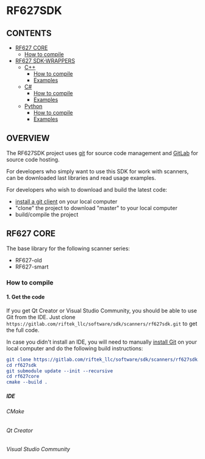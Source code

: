 # RF627SDK

## CONTENTS
- [RF627 CORE](#rf627-core)
  - [How to compile](#how-to-compile)
- [RF627 SDK-WRAPPERS]()
  - [C++](#c++)
    - [How to compile](#how-to-compile1)
    - [Examples](#examples1)
  - [C#](#c#)
    - [How to compile](#how-to-compile2)
    - [Examples](#examples2)
  - [Python](#python)
    - [How to compile](#how-to-compile3)
    - [Examples](#examples3)

## OVERVIEW
The RF627SDK project uses [git](http://git-scm.com/) for source code management 
and [GitLab](https://about.gitlab.com/) for source code hosting.

For developers who simply want to use this SDK for work with scanners, can be 
downloaded last libraries and read usage examples.

For developers who wish to download and build the latest code:
*  [install a git client](https://git-scm.com/downloads) on your local computer
*  "clone" the project to download "master" to your local computer
*  build/compile the project

## RF627 CORE
The base library for the following scanner series: 
*  RF627-old
*  RF627-smart


### How to compile
#### 1. Get the code
If you get Qt Creator or Visual Studio Community, you should be able to use Git 
from the IDE. Just clone `https://gitlab.com/riftek_llc/software/sdk/scanners/rf627sdk.git`
to get the full code.

In case you didn't install an IDE, you will need to manually [install Git](https://git-scm.com/downloads)
on your local computer and do the following build instructions:

```CMake
git clone https://gitlab.com/riftek_llc/software/sdk/scanners/rf627sdk.git
cd rf627sdk
git submodule update --init --recursive
cd rf627core
cmake --build . 
```
##### IDE
###### CMake
###### Qt Creator
###### Visual Studio Community